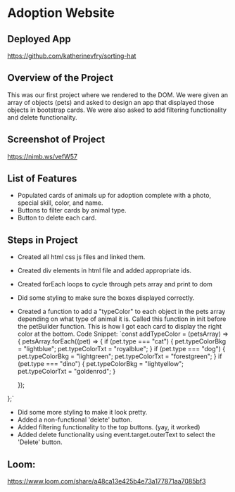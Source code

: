 # Adoption Website

## Deployed App

https://github.com/katherinevfry/sorting-hat

## Overview of the Project

This was our first project where we rendered to the DOM. We were given an array of objects (pets) and asked to design an app that displayed those objects in bootstrap cards. We were also asked to add filtering functionality and delete functionality.

## Screenshot of Project

https://nimb.ws/vefW57

## List of Features

- Populated cards of animals up for adoption complete with a photo, special skill, color, and name.
- Buttons to filter cards by animal type.
- Button to delete each card.


## Steps in Project

- Created all html css js files and linked them.
- Created div elements in html file and added appropriate ids.
- Created forEach loops to cycle through pets array and print to dom
- Did some styling to make sure the boxes displayed correctly.
- Created a function to add a "typeColor" to each object in the pets array depending on what type of animal it is. Called this function in init before the petBuilder function. This is how I got each card to display the right color at the bottom. Code Snippet: `const addTypeColor = (petsArray) => {
  petsArray.forEach((pet) => {
    if (pet.type === "cat") {
      pet.typeColorBkg = "lightblue";
      pet.typeColorTxt = "royalblue";
    } 
    if (pet.type === "dog") {
      pet.typeColorBkg = "lightgreen";
      pet.typeColorTxt = "forestgreen";
    } 
    if (pet.type === "dino") {
      pet.typeColorBkg = "lightyellow";
      pet.typeColorTxt = "goldenrod";
    } 

  });

};`
- Did some more styling to make it look pretty.
- Added a non-functional 'delete' button.
- Added filtering functionality to the top buttons. (yay, it worked)
- Added delete functionality using event.target.outerText to select the 'Delete' button.



## Loom: 

https://www.loom.com/share/a48ca13e425b4e73a177871aa7085bf3
